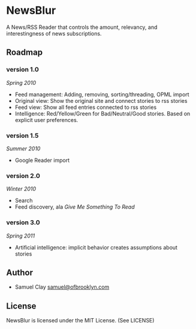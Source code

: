 NewsBlur
========

A News/RSS Reader that controls the amount, relevancy, and interestingness of news subscriptions.

Roadmap
-------

### version 1.0 ###

*Spring 2010*

 * Feed management: Adding, removing, sorting/threading, OPML import
 * Original view: Show the original site and connect stories to rss stories
 * Feed view: Show all feed entries connected to rss stories
 * Intelligence: Red/Yellow/Green for Bad/Neutral/Good stories. Based on explicit user preferences.

### version 1.5 ###

*Summer 2010*

 * Google Reader import

### version 2.0 ###

*Winter 2010*

 * Search
 * Feed discovery, ala *Give Me Something To Read*

### version 3.0 ###

*Spring 2011*

* Artificial intelligence: implicit behavior creates assumptions about stories


Author
------

 * Samuel Clay <samuel@ofbrooklyn.com>
 
License
-------

NewsBlur is licensed under the MIT License. (See LICENSE)